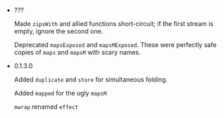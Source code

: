 - ???

    Made `zipsWith` and allied functions short-circuit; if the
    first stream is empty, ignore the second one.

    Deprecated `mapsExposed` and `mapsMExposed`. These were perfectly
    safe copies of `maps` and `mapsM` with scary names.

- 0.1.3.0 

    Added `duplicate` and `store` for simultaneous folding.
    
    Added `mapped` for the ugly `mapsM`
    
    `mwrap` renamed `effect`
